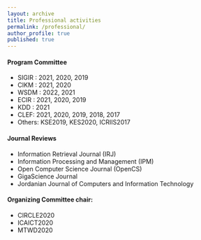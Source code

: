 ```yaml
---
layout: archive
title: Professional activities
permalink: /professional/
author_profile: true
published: true
---
```


#### Program Committee

- SIGIR : 2021, 2020, 2019
- CIKM : 2021, 2020
- WSDM : 2022, 2021
- ECIR : 2021, 2020, 2019
- KDD : 2021
- CLEF: 2021, 2020, 2019, 2018, 2017
- Others: KSE2019, KES2020, ICRIIS2017

#### Journal Reviews
- Information Retrieval Journal (IRJ)
- Information Processing and Management (IPM)
- Open Computer Science Journal (OpenCS)
- GigaScience Journal
- Jordanian Journal of Computers and Information Technology

#### Organizing Committee chair:
- CIRCLE2020
- ICAICT2020
- MTWD2020
